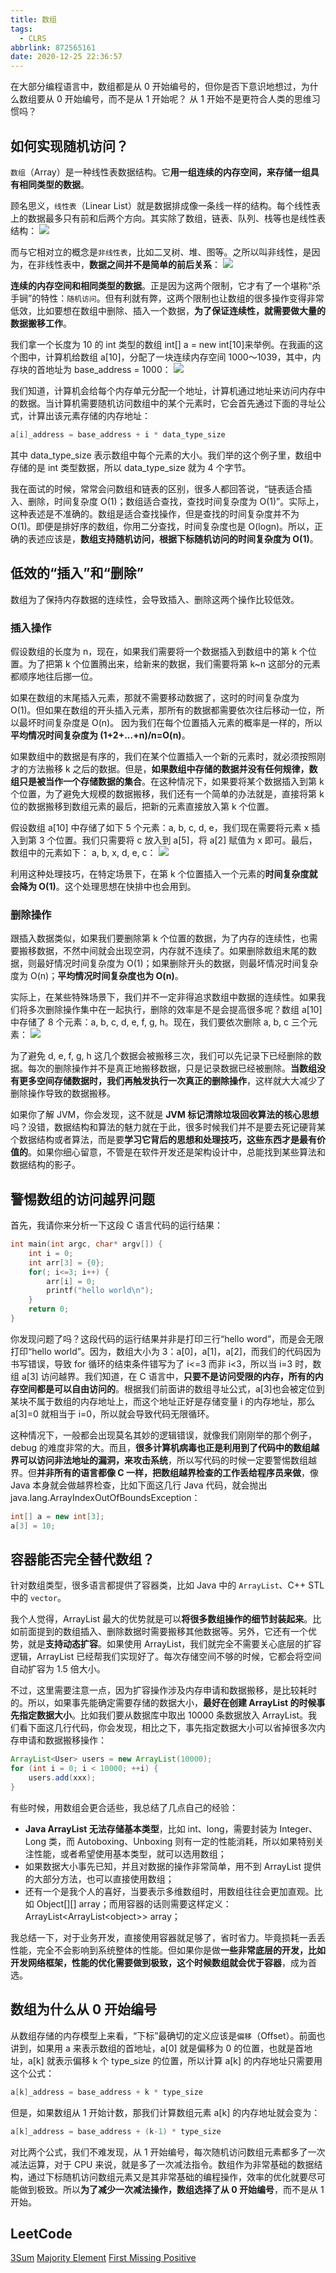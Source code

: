 ```yaml
---
title: 数组
tags:
  - CLRS
abbrlink: 872565161
date: 2020-12-25 22:36:57
---
```

在大部分编程语言中，数组都是从 0 开始编号的，但你是否下意识地想过，为什么数组要从 0 开始编号，而不是从 1 开始呢？ 从 1 开始不是更符合人类的思维习惯吗？

## 如何实现随机访问？
`数组`（Array）是一种线性表数据结构。它**用一组连续的内存空间，来存储一组具有相同类型的数据**。

顾名思义，`线性表`（Linear List）就是数据排成像一条线一样的结构。每个线性表上的数据最多只有前和后两个方向。其实除了数组，链表、队列、栈等也是线性表结构：
![](https://raw.githubusercontent.com/necusjz/p/master/CLRS/geek/05.png)
<!--more-->

而与它相对立的概念是`非线性表`，比如二叉树、堆、图等。之所以叫非线性，是因为，在非线性表中，**数据之间并不是简单的前后关系**：
![](https://raw.githubusercontent.com/necusjz/p/master/CLRS/geek/06.png)

**连续的内存空间和相同类型的数据**。正是因为这两个限制，它才有了一个堪称“杀手锏”的特性：`随机访问`。但有利就有弊，这两个限制也让数组的很多操作变得非常低效，比如要想在数组中删除、插入一个数据，**为了保证连续性，就需要做大量的数据搬移工作**。

我们拿一个长度为 10 的 int 类型的数组 int[] a = new int\[10]来举例。在我画的这个图中，计算机给数组 a\[10]，分配了一块连续内存空间 1000～1039，其中，内存块的首地址为 base_address = 1000：
![](https://raw.githubusercontent.com/necusjz/p/master/CLRS/geek/07.png)

我们知道，计算机会给每个内存单元分配一个地址，计算机通过地址来访问内存中的数据。当计算机需要随机访问数组中的某个元素时，它会首先通过下面的寻址公式，计算出该元素存储的内存地址：
```cpp
a[i]_address = base_address + i * data_type_size
```

其中 data_type_size 表示数组中每个元素的大小。我们举的这个例子里，数组中存储的是 int 类型数据，所以 data_type_size 就为 4 个字节。

我在面试的时候，常常会问数组和链表的区别，很多人都回答说，“链表适合插入、删除，时间复杂度 O(1)；数组适合查找，查找时间复杂度为 O(1)”。实际上，这种表述是不准确的。数组是适合查找操作，但是查找的时间复杂度并不为 O(1)。即便是排好序的数组，你用二分查找，时间复杂度也是 O(logn)。所以，正确的表述应该是，**数组支持随机访问，根据下标随机访问的时间复杂度为 O(1)**。

## 低效的“插入”和“删除”
数组为了保持内存数据的连续性，会导致插入、删除这两个操作比较低效。

### 插入操作
假设数组的长度为 n，现在，如果我们需要将一个数据插入到数组中的第 k 个位置。为了把第 k 个位置腾出来，给新来的数据，我们需要将第 k~n 这部分的元素都顺序地往后挪一位。

如果在数组的末尾插入元素，那就不需要移动数据了，这时的时间复杂度为 O(1)。但如果在数组的开头插入元素，那所有的数据都需要依次往后移动一位，所以最坏时间复杂度是 O(n)。 因为我们在每个位置插入元素的概率是一样的，所以**平均情况时间复杂度为 (1+2+...+n)/n=O(n)**。

如果数组中的数据是有序的，我们在某个位置插入一个新的元素时，就必须按照刚才的方法搬移 k 之后的数据。但是，**如果数组中存储的数据并没有任何规律，数组只是被当作一个存储数据的集合**。在这种情况下，如果要将某个数据插入到第 k 个位置，为了避免大规模的数据搬移，我们还有一个简单的办法就是，直接将第 k 位的数据搬移到数组元素的最后，把新的元素直接放入第 k 个位置。

假设数组 a\[10] 中存储了如下 5 个元素：a, b, c, d, e，我们现在需要将元素 x 插入到第 3 个位置。我们只需要将 c 放入到 a\[5]，将 a\[2] 赋值为 x 即可。最后，数组中的元素如下： a, b, x, d, e, c：
![](https://raw.githubusercontent.com/necusjz/p/master/CLRS/geek/08.png)

利用这种处理技巧，在特定场景下，在第 k 个位置插入一个元素的**时间复杂度就会降为 O(1)**。这个处理思想在快排中也会用到。

### 删除操作
跟插入数据类似，如果我们要删除第 k 个位置的数据，为了内存的连续性，也需要搬移数据，不然中间就会出现空洞，内存就不连续了。如果删除数组末尾的数据，则最好情况时间复杂度为 O(1)；如果删除开头的数据，则最坏情况时间复杂度为 O(n)；**平均情况时间复杂度也为 O(n)**。

实际上，在某些特殊场景下，我们并不一定非得追求数组中数据的连续性。如果我们将多次删除操作集中在一起执行，删除的效率是不是会提高很多呢？数组 a\[10] 中存储了 8 个元素：a, b, c, d, e, f, g, h。现在，我们要依次删除 a, b, c 三个元素：
![](https://raw.githubusercontent.com/necusjz/p/master/CLRS/geek/09.png)

为了避免 d, e, f, g, h 这几个数据会被搬移三次，我们可以先记录下已经删除的数据。每次的删除操作并不是真正地搬移数据，只是记录数据已经被删除。**当数组没有更多空间存储数据时，我们再触发执行一次真正的删除操作**，这样就大大减少了删除操作导致的数据搬移。

如果你了解 JVM，你会发现，这不就是 **JVM 标记清除垃圾回收算法的核心思想**吗？没错，数据结构和算法的魅力就在于此，很多时候我们并不是要去死记硬背某个数据结构或者算法，而是要**学习它背后的思想和处理技巧，这些东西才是最有价值的**。如果你细心留意，不管是在软件开发还是架构设计中，总能找到某些算法和数据结构的影子。

## 警惕数组的访问越界问题
首先，我请你来分析一下这段 C 语言代码的运行结果：
```cpp
int main(int argc, char* argv[]) {
    int i = 0;
    int arr[3] = {0};
    for(; i<=3; i++) {
        arr[i] = 0;
        printf("hello world\n");
    }
    return 0;
}
```

你发现问题了吗？这段代码的运行结果并非是打印三行“hello word”，而是会无限打印“hello world”。因为，数组大小为 3：a\[0]，a\[1]，a\[2]，而我们的代码因为书写错误，导致 for 循环的结束条件错写为了 i<=3 而非 i<3，所以当 i=3 时，数组 a\[3] 访问越界。我们知道，在 C 语言中，**只要不是访问受限的内存，所有的内存空间都是可以自由访问的**。根据我们前面讲的数组寻址公式，a\[3]也会被定位到某块不属于数组的内存地址上，而这个地址正好是存储变量 i 的内存地址，那么 a\[3]=0 就相当于 i=0，所以就会导致代码无限循环。

这种情况下，一般都会出现莫名其妙的逻辑错误，就像我们刚刚举的那个例子，debug 的难度非常的大。而且，**很多计算机病毒也正是利用到了代码中的数组越界可以访问非法地址的漏洞，来攻击系统**，所以写代码的时候一定要警惕数组越界。但**并非所有的语言都像 C 一样，把数组越界检查的工作丢给程序员来做**，像 Java 本身就会做越界检查，比如下面这几行 Java 代码，就会抛出 java.lang.ArrayIndexOutOfBoundsException：
```java
int[] a = new int[3];
a[3] = 10;
```

## 容器能否完全替代数组？
针对数组类型，很多语言都提供了容器类，比如 Java 中的 `ArrayList`、C++ STL 中的 `vector`。

我个人觉得，ArrayList 最大的优势就是可以**将很多数组操作的细节封装起来**。比如前面提到的数组插入、删除数据时需要搬移其他数据等。另外，它还有一个优势，就是**支持动态扩容**。如果使用 ArrayList，我们就完全不需要关心底层的扩容逻辑，ArrayList 已经帮我们实现好了。每次存储空间不够的时候，它都会将空间自动扩容为 1.5 倍大小。

不过，这里需要注意一点，因为扩容操作涉及内存申请和数据搬移，是比较耗时的。所以，如果事先能确定需要存储的数据大小，**最好在创建 ArrayList 的时候事先指定数据大小**。比如我们要从数据库中取出 10000 条数据放入 ArrayList。我们看下面这几行代码，你会发现，相比之下，事先指定数据大小可以省掉很多次内存申请和数据搬移操作：
```java
ArrayList<User> users = new ArrayList(10000);
for (int i = 0; i < 10000; ++i) {
    users.add(xxx);
}
```

有些时候，用数组会更合适些，我总结了几点自己的经验：
- **Java ArrayList 无法存储基本类型**，比如 int、long，需要封装为 Integer、Long 类，而 Autoboxing、Unboxing 则有一定的性能消耗，所以如果特别关注性能，或者希望使用基本类型，就可以选用数组；
- 如果数据大小事先已知，并且对数据的操作非常简单，用不到 ArrayList 提供的大部分方法，也可以直接使用数组；
- 还有一个是我个人的喜好，当要表示多维数组时，用数组往往会更加直观。比如 Object[][] array；而用容器的话则需要这样定义：ArrayList\<ArrayList<object\>> array；

我总结一下，对于业务开发，直接使用容器就足够了，省时省力。毕竟损耗一丢丢性能，完全不会影响到系统整体的性能。但如果你是做**一些非常底层的开发，比如开发网络框架，性能的优化需要做到极致，这个时候数组就会优于容器**，成为首选。

## 数组为什么从 0 开始编号
从数组存储的内存模型上来看，“下标”最确切的定义应该是`偏移`（Offset）。前面也讲到，如果用 a 来表示数组的首地址，a\[0] 就是偏移为 0 的位置，也就是首地址，a\[k] 就表示偏移 k 个 type_size 的位置，所以计算 a\[k] 的内存地址只需要用这个公式：
```cpp
a[k]_address = base_address + k * type_size
```

但是，如果数组从 1 开始计数，那我们计算数组元素 a\[k] 的内存地址就会变为：
```cpp
a[k]_address = base_address + (k-1) * type_size
```

对比两个公式，我们不难发现，从 1 开始编号，每次随机访问数组元素都多了一次减法运算，对于 CPU 来说，就是多了一次减法指令。数组作为非常基础的数据结构，通过下标随机访问数组元素又是其非常基础的编程操作，效率的优化就要尽可能做到极致。所以**为了减少一次减法操作，数组选择了从 0 开始编号**，而不是从 1 开始。

## LeetCode
[3Sum](https://leetcode.com/problems/3sum/)
[Majority Element](https://leetcode.com/problems/majority-element/)
[First Missing Positive](https://leetcode.com/problems/first-missing-positive/)
